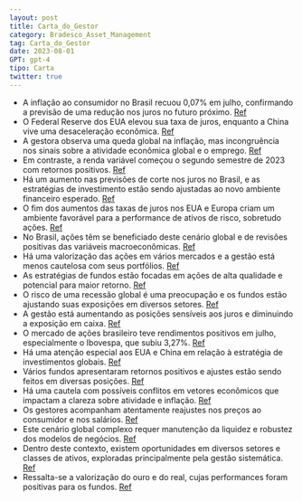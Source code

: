 ```yaml
---
layout: post
title: Carta_do_Gestor
category: Bradesco_Asset_Management
tag: Carta_do_Gestor
date: 2023-08-01
GPT: gpt-4
tipo: Carta
twitter: true
---
```


- A inflação ao consumidor no Brasil recuou 0,07% em julho, confirmando a previsão de uma redução nos juros no futuro próximo.
<a href="#" onclick="search_on_pdf('CENÁRIO ECONÔMICO:BRASIL: Prévia da inflação ao consumidor recuou 0,07% no mês de julho.EUA: O Ban')">Ref</a>
- O Federal Reserve dos EUA elevou sua taxa de juros, enquanto a China vive uma desaceleração econômica.
<a href="#" onclick="search_on_pdf('dos principais bancos centrais ao redor do mundo. No EUA, o FED elevou a taxa dejuros em 25bps, uma')">Ref</a>
- A gestora observa uma queda global na inflação, mas incongruência nos sinais sobre a atividade econômica global e o emprego.
<a href="#" onclick="search_on_pdf('SELICIPCADÓLARSUMÁRIONo cenário global, observa-se uma queda nos núcleos inflacionários, porém c')">Ref</a>
- Em contraste, a renda variável começou o segundo semestre de 2023 com retornos positivos.
<a href="#" onclick="search_on_pdf('quedanosnúcleosinflacionários, porém com sinais contraditórios em relação à atividade econômica e')">Ref</a>
- Há um aumento nas previsões de corte nos juros no Brasil, e as estratégias de investimento estão sendo ajustadas ao novo ambiente financeiro esperado.
<a href="#" onclick="search_on_pdf('vimos difusão em queda, melhora da média dos núcleos e algum arrefecimento atéSUMÁRIOmesmo em serv')">Ref</a>
- O fim dos aumentos das taxas de juros nos EUA e Europa criam um ambiente favorável para a performance de ativos de risco, sobretudo ações.
<a href="#" onclick="search_on_pdf('SUMÁRIOdesenvolvidos subtraíram retorno. Em Julho, apesar de um novo aumento da taxade juros nos E')">Ref</a>
- No Brasil, ações têm se beneficiado deste cenário global e de revisões positivas das variáveis macroeconômicas.
<a href="#" onclick="search_on_pdf('melhor comportamento da inflação, mantém o ambiente favorável para a boaperformance de ativos de ri')">Ref</a>
- Há uma valorização das ações em vários mercados e a gestão está menos cautelosa com seus portfólios.
<a href="#" onclick="search_on_pdf('Diante da evolução recente, a gestão segue acreditando que o momento permiteuma redução da cautela ')">Ref</a>
- As estratégias de fundos estão focadas em ações de alta qualidade e potencial para maior retorno.
<a href="#" onclick="search_on_pdf('capital investido, que compõem o fundo. Seguimos muito confiantes nas empresasSUMÁRIOdo nosso port')">Ref</a>
- O risco de uma recessão global é uma preocupação e os fundos estão ajustando suas exposições em diversos setores.
<a href="#" onclick="search_on_pdf('O tema de nossas discussões ainda circula em torno da possível recessão global.Observamos no mês al')">Ref</a>
- A gestão está aumentando as posições sensíveis aos juros e diminuindo a exposição em caixa.
<a href="#" onclick="search_on_pdf('Os gestores seguem acrescentando posições sensíveis a juros nos portfólios ereduzindo a exposição e')">Ref</a>
- O mercado de ações brasileiro teve rendimentos positivos em julho, especialmente o Ibovespa, que subiu 3,27%.
<a href="#" onclick="search_on_pdf('mercado, que prevê corte de juros no Brasil nos próximos meses.Em relação aos retornos, o S&P 500 t')">Ref</a>
- Há uma atenção especial aos EUA e China em relação à estratégia de investimentos globais.
<a href="#" onclick="search_on_pdf('nos EUA, discute-se ainda a melhora de dados econômicos de EUA, indagando apossibilidade de uma rec')">Ref</a>
- Vários fundos apresentaram retornos positivos e ajustes estão sendo feitos em diversas posições.
<a href="#" onclick="search_on_pdf('Os fundos investidos apresentaram retornos positivos neste mês. O maior destaquedentre os investido')">Ref</a>
- Há uma cautela com possíveis conflitos em vetores econômicos que impactam a clareza sobre atividade e inflação.
<a href="#" onclick="search_on_pdf('O tema de nossas discussões ainda circula em torno da possível recessão global.Observamos no mês al')">Ref</a>
- Os gestores acompanham atentamente reajustes nos preços ao consumidor e nos salários.
<a href="#" onclick="search_on_pdf('dos preços ao consumidor e dos salários segue como importante variável a sermonitorada. Seguimos co')">Ref</a>
- Este cenário global complexo requer manutenção da liquidez e robustez dos modelos de negócios.
<a href="#" onclick="search_on_pdf('cenário de possível queda de juros. Apesar da alta recente da bolsa, o múltiplo donosso portfólio a')">Ref</a>
- Dentro deste contexto, existem oportunidades em diversos setores e classes de ativos, exploradas principalmente pela gestão sistemática. 
<a href="#" onclick="search_on_pdf('gestoras, e do lado da Bradesco Asset, seguem aproveitando as oportunidades paratrocar papéis que s')">Ref</a>
- Ressalta-se a valorização do ouro e do real, cujas performances foram positivas para os fundos.
<a href="#" onclick="search_on_pdf('O desempenho do ouro no mês foi positivo. Neste processo, observa-se também aapreciação do real fre')">Ref</a>
